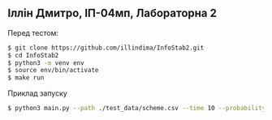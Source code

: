 ## Іллін Дмитро, ІП-04мп, Лабораторна 2

Перед тестом:

```sh
$ git clone https://github.com/illindima/InfoStab2.git
$ cd InfoStab2
$ python3 -m venv env
$ source env/bin/activate
$ make run
```

Приклад запуску
```sh
$ python3 main.py --path ./test_data/scheme.csv --time 10 --probability 0.5 0.6 0.7 0.8 0.85 0.9 0.92 0.94
```
